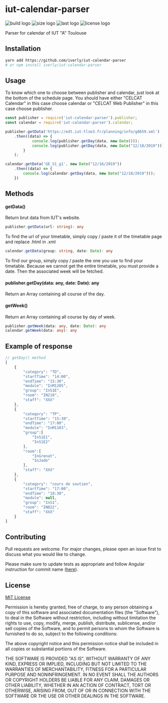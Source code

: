 # iut-calendar-parser

![build logo](https://travis-ci.com/iverly/iut-calendar-parser.svg?branch=master)
![size logo](https://img.shields.io/github/languages/code-size/iverly/iut-calendar-parser)
![last logo](https://img.shields.io/github/last-commit/iverly/iut-calendar-parser)
![license logo](https://img.shields.io/github/license/iverly/iut-calendar-parser)

Parser for calendar of IUT "A" Toulouse

## Installation

```bash
yarn add https://github.com/iverly/iut-calendar-parser
# or npm install iverly/iut-calendar-parser
```

## Usage

To know which one to choose between publisher and calendar, just look at the bottom of the schedule page. You should have either "CELCAT Calendar" in this case choose calendar or "CELCAT Web Publisher" in this case choose publisher.

```js
const publisher = require('iut-calendar-parser').publisher;
const calendar = require('iut-calendar-parser').calendar;

publisher.getData('https://edt.iut-tlse3.fr/planning/info/g8659.xml')
    .then((data) => {
            console.log(publisher.getDay(data, new Date()));
            console.log(publisher.getDay(data, new Date("12/18/2019")));
        }
    );

calendar.getData('GE_S1_g1', new Date("12/16/2019"))
    .then((data) => {
        console.log(calendar.getDay(data, new Date("12/18/2019")));
    })
```

## Methods

#### getData()

Return brut data from IUT's website.

```ts
publisher.getData(url: string): any
```

To find the url of your timetable, simply copy / paste it of the timetable page and replace .html in .xml

```ts
calendar.getData(group: string, date: Date): any
```

To find our group, simply copy / paste the one you use to find your timetable. Because we cannot get the entire timetable, you must provide a date. Then the associated week will be fetched.

#### publisher.getDay(data: any, date: Date): any

Return an Array containing all course of the day.

#### getWeek()

Return an Array containing all course by day of week.

```ts
publisher.getWeek(data: any, date: Date): any
calendar.getWeek(data: any): any
```

## Example of response

```js
// getDay() method
[
    {
        "category": "TD",
        "startTime": "14:00",
        "endTime": "15:30",
        "module": "InM1205",
        "group": "InS1E",
        "room": "IN210",
        "staff": "XXX"
    },
    {
        "category": "TP",
        "startTime": "15:30",
        "endTime": "17:00",
        "module": "InM1103",
        "group":[
            "InS1E1",
            "InS1E2"
        ],
        "room":[
            "InGrenat",
            "InJade"
        ],
        "staff": "XXX"
    },
    {
        "category": "cours de soutien",
        "startTime": "17:00",
        "endTime": "18:30",
        "module": null,
        "group": "InS1",
        "room": "IN022",
        "staff": "XXX"
    }
]
```

## Contributing
Pull requests are welcome. For major changes, please open an issue first to discuss what you would like to change.

Please make sure to update tests as appropriate and follow Angular instruction for commit name ([here](https://github.com/angular/angular/blob/master/CONTRIBUTING.md)).

## License
[MIT License](https://choosealicense.com/licenses/mit/)

Permission is hereby granted, free of charge, to any person obtaining a copy
of this software and associated documentation files (the "Software"), to deal
in the Software without restriction, including without limitation the rights
to use, copy, modify, merge, publish, distribute, sublicense, and/or sell
copies of the Software, and to permit persons to whom the Software is
furnished to do so, subject to the following conditions:

The above copyright notice and this permission notice shall be included in all
copies or substantial portions of the Software.

THE SOFTWARE IS PROVIDED "AS IS", WITHOUT WARRANTY OF ANY KIND, EXPRESS OR
IMPLIED, INCLUDING BUT NOT LIMITED TO THE WARRANTIES OF MERCHANTABILITY,
FITNESS FOR A PARTICULAR PURPOSE AND NONINFRINGEMENT. IN NO EVENT SHALL THE
AUTHORS OR COPYRIGHT HOLDERS BE LIABLE FOR ANY CLAIM, DAMAGES OR OTHER
LIABILITY, WHETHER IN AN ACTION OF CONTRACT, TORT OR OTHERWISE, ARISING FROM,
OUT OF OR IN CONNECTION WITH THE SOFTWARE OR THE USE OR OTHER DEALINGS IN THE
SOFTWARE.
